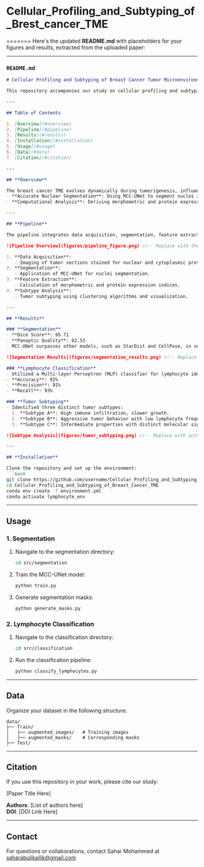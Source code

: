 # Cellular_Profiling_and_Subtyping_of_Brest_cancer_TME
=======
Here's the updated **README.md** with placeholders for your figures and results, extracted from the uploaded paper:

---

### **`README.md`**

```markdown
# Cellular Profiling and Subtyping of Breast Cancer Tumor Microenvironment (TME)

This repository accompanies our study on cellular profiling and subtyping of the breast cancer tumor microenvironment (TME). The project leverages the MCC-UNet model for robust nuclear segmentation and subsequent computational analysis, providing insights into tumor composition and immune profiles.

---

## Table of Contents

1. [Overview](#overview)
2. [Pipeline](#pipeline)
3. [Results](#results)
4. [Installation](#installation)
5. [Usage](#usage)
6. [Data](#data)
7. [Citation](#citation)

---

## **Overview**

The breast cancer TME evolves dynamically during tumorigenesis, influenced by systemic inflammation and treatment interventions. This repository focuses on:
- **Accurate Nuclear Segmentation**: Using MCC-UNet to segment nuclei in multispectral immunofluorescence images.
- **Computational Analysis**: Deriving morphometric and protein expression features for tumor subtyping and immune profiling.

---

## **Pipeline**

The pipeline integrates data acquisition, segmentation, feature extraction, and tumor subtyping into a cohesive workflow:

![Pipeline Overview](figures/pipeline_figure.png) <!-- Replace with the actual file path -->

1. **Data Acquisition**:
   - Imaging of tumor sections stained for nuclear and cytoplasmic protein markers.
2. **Segmentation**:
   - Application of MCC-UNet for nuclei segmentation.
3. **Feature Extraction**:
   - Calculation of morphometric and protein expression indices.
4. **Subtype Analysis**:
   - Tumor subtyping using clustering algorithms and visualization.

---

## **Results**

### **Segmentation**
- **Dice Score**: 95.71
- **Panoptic Quality**: 82.53
- MCC-UNet surpasses other models, such as StarDist and CellPose, in segmenting dense nuclear regions.

![Segmentation Results](figures/segmentation_results.png) <!-- Replace with actual file path -->

### **Lymphocyte Classification**
- Utilized a Multi-layer Perceptron (MLP) classifier for lymphocyte identification.
- **Accuracy**: 92%
- **Precision**: 91%
- **Recall**: 93%

### **Tumor Subtyping**
- Identified three distinct tumor subtypes:
  1. **Subtype A**: High immune infiltration, slower growth.
  2. **Subtype B**: Aggressive tumor behavior with low lymphocyte frequency.
  3. **Subtype C**: Intermediate properties with distinct molecular signatures.

![Subtype Analysis](figures/tumor_subtyping.png) <!-- Replace with actual file path -->

---

## **Installation**

Clone the repository and set up the environment:
```bash
git clone https://github.com/username/Cellular_Profiling_and_Subtyping_of_Breast_Cancer_TME.git
cd Cellular_Profiling_and_Subtyping_of_Breast_Cancer_TME
conda env create -f environment.yml
conda activate lymphocyte_env
```

---

## **Usage**

### **1. Segmentation**

1. Navigate to the segmentation directory:
   ```bash
   cd src/segmentation
   ```
2. Train the MCC-UNet model:
   ```bash
   python train.py
   ```
3. Generate segmentation masks:
   ```bash
   python generate_masks.py
   ```

### **2. Lymphocyte Classification**

1. Navigate to the classification directory:
   ```bash
   cd src/classification
   ```
2. Run the classification pipeline:
   ```bash
   python classify_lymphocytes.py
   ```

---

## **Data**

Organize your dataset in the following structure:
```plaintext
data/
├── Train/
│   ├── augmented_images/   # Training images
│   ├── augmented_masks/    # Corresponding masks
├── Test/
```

---

## **Citation**

If you use this repository in your work, please cite our study:

[Paper Title Here]

**Authors**: [List of authors here]  
**DOI**: [DOI Link Here]  

---

## **Contact**

For questions or collaborations, contact Sahar Mohammed at saharabulikailik@gmail.com 
```

